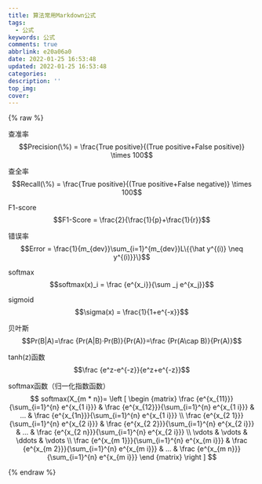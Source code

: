 ```yaml
---
title: 算法常用Markdown公式
tags:
  - 公式
keywords: 公式
comments: true
abbrlink: e20a06a0
date: 2022-01-25 16:53:48
updated: 2022-01-25 16:53:48
categories:
description: ''
top_img:
cover:
---
```

{% raw %}

查准率
$$Precision(\%) = \frac{True positive}{(True positive+False positive)} \times 100$$


查全率
$$Recall(\%) = \frac{True positive}{(True positive+False negative)} \times 100$$

F1-score
$$F1-Score = \frac{2}{\frac{1}{p}+\frac{1}{r}}$$

错误率
$$Error = \frac{1}{m_{dev}}\sum_{i=1}^{m_{dev}}L\{{\hat y^{(i)} \neq y^{(i)}}\}$$

softmax
$$softmax(x)_i = \frac {e^{x_i}}{\sum _j e^{x_j}}$$

sigmoid
$$\sigma(x) = \frac{1}{1+e^{-x}}$$

贝叶斯
$$Pr(B|A)=\frac {Pr(A|B)·Pr(B)}{Pr(A)}=\frac {Pr(A\cap B)}{Pr(A)}$$

tanh(z)函数
$$\frac {e^z-e^{-z}}{e^z+e^{-z}}$$

softmax函数（归一化指数函数）
$$
softmax(X_{m * n})=
\left [ 
\begin {matrix}
\frac {e^{x_{11}}}{\sum_{i=1}^{n} e^{x_{1 i}}} & \frac {e^{x_{12}}}{\sum_{i=1}^{n} e^{x_{1 i}}} & ... & \frac {e^{x_{1n}}}{\sum_{i=1}^{n} e^{x_{1 i}}} 
\\
\frac {e^{x_{2 1}}}{\sum_{i=1}^{n} e^{x_{2 i}}} & \frac {e^{x_{2 2}}}{\sum_{i=1}^{n} e^{x_{2 i}}} & ... & \frac {e^{x_{2 n}}}{\sum_{i=1}^{n} e^{x_{2 i}}}
\\
\vdots & \vdots & \ddots & \vdots
\\ 
\frac {e^{x_{m 1}}}{\sum_{i=1}^{n} e^{x_{m i}}} & \frac {e^{x_{m 2}}}{\sum_{i=1}^{n} e^{x_{m i}}} 
& ... & \frac {e^{x_{m n}}}{\sum_{i=1}^{n} e^{x_{m i}}}
\end {matrix} 
\right ]
$$

{% endraw %}
